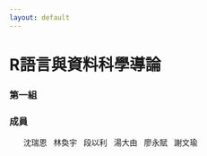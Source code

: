 ```yaml
---
layout: default
---
```


<style>
div.padding {
  margin-top: 15px;
  margin-left: 25px;
  margin-right: auto;
  width: 30em
}
</style>

**R語言與資料科學導論**
=========================================

### **第一組**

### **成員**

<div class="padding">

沈瑞恩 &nbsp; 林奐宇 &nbsp; 段以利  &nbsp; 湯大由 &nbsp; 廖永賦 &nbsp; 謝文瑜

</div>
